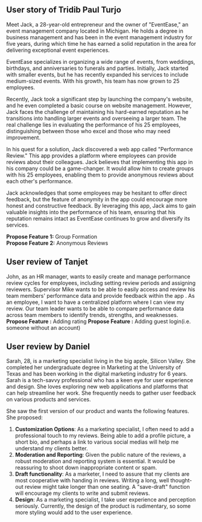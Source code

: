 ## User story of Tridib Paul Turjo

Meet Jack, a 28-year-old entrepreneur and the owner of "EventEase," an event management company located in Michigan. 
He holds a degree in business management and has been in the event management industry for five years, during which time 
he has earned a solid reputation in the area for delivering exceptional event experiences.

EventEase specializes in organizing a wide range of events, from weddings, birthdays, and anniversaries to funerals and 
parties. Initially, Jack started with smaller events, but he has recently expanded his services to include medium-sized 
events. With his growth, his team has now grown to 25 employees.

Recently, Jack took a significant step by launching the company's website, and he even completed a basic course on website 
management. However, Jack faces the challenge of maintaining his hard-earned reputation as he transitions into handling 
larger events and overseeing a larger team. The real challenge lies in evaluating the performance of his 25 employees, 
distinguishing between those who excel and those who may need improvement.

In his quest for a solution, Jack discovered a web app called "Performance Review." This app provides a platform where 
employees can provide reviews about their colleagues. Jack believes that implementing this app in his company could be a game-changer.
It would allow him to create groups with his 25 employees, enabling them to provide anonymous reviews about each other's performance.

Jack acknowledges that some employees may be hesitant to offer direct feedback, but the feature of anonymity in the app 
could encourage more honest and constructive feedback. By leveraging this app, Jack aims to gain valuable insights into 
the performance of his team, ensuring that his reputation remains intact as EventEase continues to grow and diversify its services.

**Propose Feature 1:** Group Formation  
**Propose Feature 2:** Anonymous Reviews

## User review of Tanjet

John, as an HR manager, wants to easily create and manage performance review cycles for employees, including setting review 
periods and assigning reviewers. Supervisor Mike wants to be able to easily access and review his team members' performance
data and provide feedback within the app . As an employee, I want to have a centralized platform where I can view my review.
Our team leader wants to be able to compare performance data across team members to identify trends, strengths, and weaknesses. 
**Propose Feature :** Adding rating
**Propose Feature :** Adding guest login(i.e. someone without an account)


## User review by Daniel

Sarah, 28, is a marketing specialist living in the big apple, Silicon Valley. She completed her undergraduate degree in Marketing at the University of Texas and has been working in the digital marketing industry for 6 years. Sarah is a tech-savvy professional who has a keen eye for user experience and design. She loves exploring new web applications and platforms that can help streamline her work. She frequently needs to gather user feedback on various products and services. 

She saw the first version of our product and wants the following features. She proposed:   
1. **Customization Options**: As a marketing specialist, I often need to add a professional touch to my reviews. Being able to add a profile picture, a short bio, and perhaps a link to various social medias will help me understand my clients better.  
2. **Moderation and Reporting**: Given the public nature of the reviews, a robust moderation and reporting system is essential. It would be reassuring to shoot down inappropriate content or spam.  
3. **Draft functionality**: As a marketer, I need to assure that my clients are most cooperative with handing in reviews. Writing a long, well thought-out review might take longer than one seating. A "save-draft" function will encourage my clients to write and submit reviews.  
4. **Design**: As a marketing specialist, I take user experience and perception seriously. Currently, the design of the product is rudimentary, so some more styling would add to the user experience.  